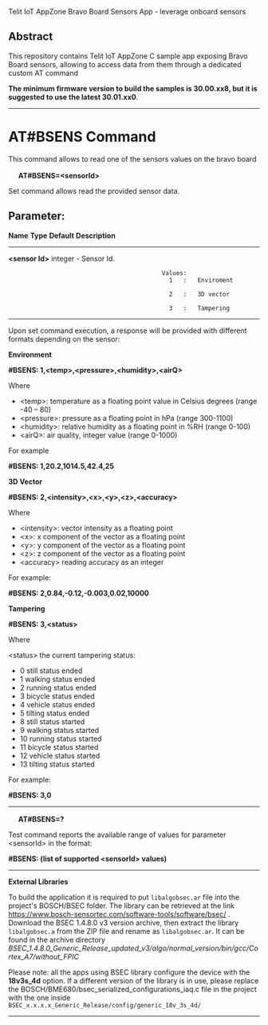 Telit IoT AppZone Bravo Board Sensors App - leverage onboard sensors

## Abstract

This repository contains Telit IoT AppZone C sample app exposing Bravo Board sensors, allowing to access data from them through a dedicated custom AT command

**The minimum firmware version to build the samples is 30.00.xx8, but it is suggested to use the latest 30.01.xx0**.

---

# AT#BSENS Command
This command allows to read one of the sensors values on the bravo board




   <img src="../../pics/set.png" height="16">  **AT\#BSENS=&lt;sensorId&gt;**

Set command allows read the provided sensor data.

Parameter:
---------------------------------------------------------------------
**Name**            **Type**    **Default**    **Description**
------------------- ----------  -------------  ------------------------
**&lt;sensor Id&gt;**   integer    -             Sensor Id.

                                               Values:
                                                 1   :   Enviroment

                                                 2   :   3D vector

                                                 3   :   Tampering

---------------------------------------------------------------------

Upon set command execution, a response will be provided with different formats depending on the sensor:

**Environment**

**\#BSENS: 1,&lt;temp&gt;,&lt;pressure&gt;,&lt;humidity&gt;,&lt;airQ&gt;**

Where

 - &lt;temp&gt;: temperature as a floating point value in Celsius degrees (range -40 – 80)
 - &lt;pressure&gt;: pressure as a floating point in hPa (range 300-1100)
 - &lt;humidity&gt;: relative humidity as a floating point in %RH (range 0-100)
 - &lt;airQ&gt;: air quality, integer value (range 0-1000)

For example

**\#BSENS: 1,20.2,1014.5,42.4,25**



**3D Vector**

**\#BSENS: 2,&lt;intensity&gt;,&lt;x&gt;,&lt;y&gt;,&lt;z&gt;,&lt;accuracy&gt;**

Where

 - &lt;intensity&gt;: vector intensity as a floating point
 - &lt;x&gt;: x component of the vector as a floating point
 - &lt;y&gt;: y component of the vector as a floating point
 - &lt;z&gt;: z component of the vector as a floating point
 - &lt;accuracy&gt; reading accuracy as an integer

For example:

**\#BSENS: 2,0.84,-0.12,-0.003,0.02,10000**


**Tampering**

**\#BSENS: 3,&lt;status&gt;**

Where

&lt;status&gt; the current tampering status:

 - 0 still status ended
 - 1 walking status ended
 - 2 running status ended
 - 3 bicycle status ended
 - 4 vehicle status ended
 - 5 tilting status ended
 - 8 still status started
 - 9 walking status started
 - 10 running status started
 - 11 bicycle status started
 - 12 vehicle status started
 - 13 tilting status started

For example:

**\#BSENS: 3,0**
  ---------------------------------------------------------------------------------------- ---------------------------------------------------------------------------------------------------------
   <img src="../../pics/query.png" height="16"> **AT\#BSENS=?**

Test command reports the available range of values for parameter &lt;sensorId&gt; in the format:

 **\#BSENS: (list of supported &lt;sensorId&gt; values)**

--------------------------------------------------------------------------------------------------------------------------------------------------------------------------------------------------


**External Libraries**

To build the application it is required to put `libalgobsec.ar` file into the project's BOSCH/BSEC folder. The library can be retrieved at the link
https://www.bosch-sensortec.com/software-tools/software/bsec/ . Download the BSEC 1.4.8.0 v3 version archive, then extract the library `libalgobsec.a` from the ZIP file and rename as `libalgobsec.ar`. It can be found in the archive directory
*BSEC_1.4.8.0_Generic_Release_updated_v3/algo/normal_version/bin/gcc/Cortex_A7/without_FPIC*


Please note: all the apps using BSEC library configure the device with the **18v3s_4d** option. If a different version of the library is in use, please replace the BOSCH/BME680/bsec_serialized_configurations_iaq.c file in the project with the one inside `BSEC_x.x.x.x_Generic_Release/config/generic_18v_3s_4d/`


---


